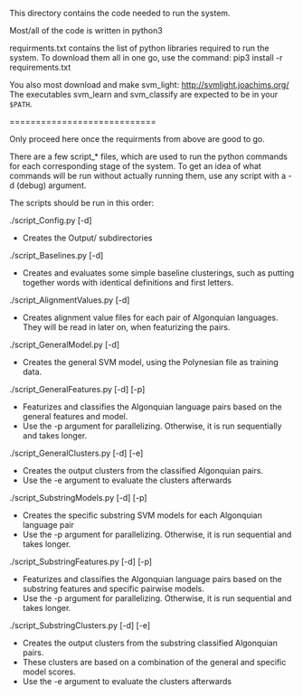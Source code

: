 This directory contains the code needed to run the system.

Most/all of the code is written in python3

requirments.txt contains the list of python libraries required to run the system. 
To download them all in one go, use the command:
pip3 install -r requirements.txt


You also most download and make svm_light: http://svmlight.joachims.org/
The executables svm_learn and svm_classify are expected to be in your `$PATH`.

============================

Only proceed here once the requirments from above are good to go.

There are a few script_* files, which are used to run the python commands for each corresponding stage of the system. 
To get an idea of what commands will be run without actually running them, use any script with a -d (debug) argument.

The scripts should be run in this order:

./script_Config.py [-d]
- Creates the Output/ subdirectories

./script_Baselines.py [-d]
- Creates and evaluates some simple baseline clusterings, such as putting together words with identical definitions and first letters.

./script_AlignmentValues.py [-d]
- Creates alignment value files for each pair of Algonquian languages. They will be read in later on, when featurizing the pairs.

./script_GeneralModel.py [-d]
- Creates the general SVM model, using the Polynesian file as training data.

./script_GeneralFeatures.py [-d] [-p]
- Featurizes and classifies the Algonquian language pairs based on the general features and model.
- Use the -p argument for parallelizing. Otherwise, it is run sequentially and takes longer. 

./script_GeneralClusters.py [-d] [-e]
- Creates the output clusters from the classified Algonquian pairs.
- Use the -e argument to evaluate the clusters afterwards

./script_SubstringModels.py [-d] [-p]
- Creates the specific substring SVM models for each Algonquian language pair
- Use the -p argument for parallelizing. Otherwise, it is run sequential and takes longer.

./script_SubstringFeatures.py [-d] [-p]
- Featurizes and classifies the Algonquian language pairs based on the substring features and specific pairwise models.
- Use the -p argument for parallelizing. Otherwise, it is run sequential and takes longer.

./script_SubstringClusters.py [-d] [-e]
- Creates the output clusters from the substring classified Algonquian pairs.
- These clusters are based on a combination of the general and specific model scores.
- Use the -e argument to evaluate the clusters afterwards
